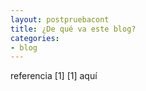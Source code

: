 ```yaml
---
layout: postpruebacont
title: ¿De qué va este blog?
categories:
- blog
---
```


referencia [1]
[1] aquí

